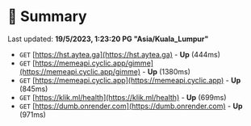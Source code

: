 # 📖 Summary
Last updated: **19/5/2023, 1:23:20 PG "Asia/Kuala_Lumpur"**

- `GET` [https://hst.aytea.ga](https://hst.aytea.ga) - **Up** (444ms)
- `GET` [https://memeapi.cyclic.app/gimme](https://memeapi.cyclic.app/gimme) - **Up** (1380ms)
- `GET` [https://memeapi.cyclic.app](https://memeapi.cyclic.app) - **Up** (845ms)
- `GET` [https://klik.ml/health](https://klik.ml/health) - **Up** (699ms)
- `GET` [https://dumb.onrender.com](https://dumb.onrender.com) - **Up** (971ms)
